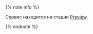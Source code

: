 {% note info %}

Сервис находится на стадии [Preview](../overview/concepts/launch-stages.md).

{% endnote %}
